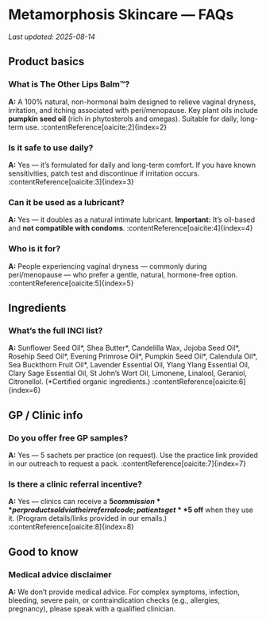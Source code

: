# Metamorphosis Skincare — FAQs
_Last updated: 2025-08-14_

## Product basics

### What is The Other Lips Balm™?
**A:** A 100% natural, non-hormonal balm designed to relieve vaginal dryness, irritation, and itching associated with peri/menopause. Key plant oils include **pumpkin seed oil** (rich in phytosterols and omegas). Suitable for daily, long-term use. :contentReference[oaicite:2]{index=2}

### Is it safe to use daily?
**A:** Yes — it’s formulated for daily and long-term comfort. If you have known sensitivities, patch test and discontinue if irritation occurs. :contentReference[oaicite:3]{index=3}

### Can it be used as a lubricant?
**A:** Yes — it doubles as a natural intimate lubricant. **Important:** It’s oil-based and **not compatible with condoms**. :contentReference[oaicite:4]{index=4}

### Who is it for?
**A:** People experiencing vaginal dryness — commonly during peri/menopause — who prefer a gentle, natural, hormone-free option. :contentReference[oaicite:5]{index=5}

## Ingredients

### What’s the full INCI list?
**A:** Sunflower Seed Oil*, Shea Butter*, Candelilla Wax, Jojoba Seed Oil*, Rosehip Seed Oil*, Evening Primrose Oil*, Pumpkin Seed Oil*, Calendula Oil*, Sea Buckthorn Fruit Oil*, Lavender Essential Oil, Ylang Ylang Essential Oil, Clary Sage Essential Oil, St John’s Wort Oil, Limonene, Linalool, Geraniol, Citronellol. (*Certified organic ingredients.) :contentReference[oaicite:6]{index=6}

## GP / Clinic info

### Do you offer free GP samples?
**A:** Yes — 5 sachets per practice (on request). Use the practice link provided in our outreach to request a pack. :contentReference[oaicite:7]{index=7}

### Is there a clinic referral incentive?
**A:** Yes — clinics can receive a **$5 commission** per product sold via their referral code; patients get **$5 off** when they use it. (Program details/links provided in our emails.) :contentReference[oaicite:8]{index=8}

## Good to know

### Medical advice disclaimer
**A:** We don’t provide medical advice. For complex symptoms, infection, bleeding, severe pain, or contraindication checks (e.g., allergies, pregnancy), please speak with a qualified clinician.
